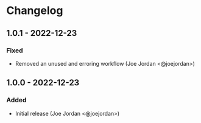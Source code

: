 # Changelog

## 1.0.1 - 2022-12-23

### Fixed

- Removed an unused and erroring workflow  (Joe Jordan <@joejordan>)


## 1.0.0 - 2022-12-23

### Added

- Initial release (Joe Jordan <@joejordan>)
